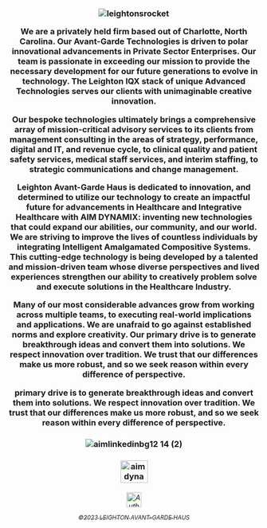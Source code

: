 
  <h3 align="middle">

![leightonsrocket](https://user-images.githubusercontent.com/118361152/220478477-11de50f8-97ce-404a-941b-bf970be09094.gif)


We are a privately held firm based out of Charlotte, North Carolina. Our Avant-Garde Technologies is driven to polar innovational advancements in Private Sector Enterprises. Our team is passionate in exceeding our mission to provide the necessary development for our future generations to evolve in technology. The Leighton IQX stack of unique Advanced Technologies serves our clients with unimaginable creative innovation.

Our bespoke technologies ultimately brings a comprehensive array of mission-critical advisory services to its clients from management consulting in the areas of strategy, performance, digital and IT, and revenue cycle, to clinical quality and patient safety services, medical staff services, and interim staffing, to strategic communications and change management.

Leighton Avant-Garde Haus is dedicated to innovation, and determined to utilize our technology to create an impactful future for advancements in Healthcare and Integrative Healthcare with AIM DYNAMIX: inventing new technologies that could expand our abilities, our community, and our world. We are striving to improve the lives of countless individuals by integrating Intelligent Amalgamated Compositive Systems.  This cutting-edge technology is being developed by a talented and mission-driven team whose diverse perspectives and lived experiences strengthen our ability to creatively problem solve and execute solutions in the Healthcare Industry.

 Many of our most considerable advances grow from working across multiple teams, to executing real-world implications and applications. We are unafraid to go against established norms and explore creativity. Our primary drive is to generate breakthrough ideas and convert them into solutions. We respect innovation over tradition. We trust that our differences make us more robust, and so we seek reason within every difference of perspective. 

 primary drive is to generate breakthrough ideas and convert them into solutions. We respect innovation over tradition. We trust that our differences make us more robust, and so we seek reason within every difference of perspective.

 
  <h3 align="middle">

  
![aimlinkedinbg12 14 (2)](https://user-images.githubusercontent.com/119469038/209342013-ad59d147-7591-4a96-8714-495374bf51ad.png)

 <h3 align="middle">
 
   
  <a href="https://linkedin.com/company/theleightonhaus/" target="blank"><img align="center" src="https://raw.githubusercontent.com/rahuldkjain/github-profile-readme-generator/master/src/images/icons/Social/linked-in-alt.svg" alt="aimdynamix" height="45" width="55" /></a>
 
  <h6 align="middle">

  <a href="https://leightonavantgardehaus.github.io">
  <img align="center" alt="Auth" width="30px" src="https://simpleicons.vercel.app/stackblitz/000" /> 

<sub>©2023 LEIGHTON AVANT-GARDE HAUS</sub>

   
